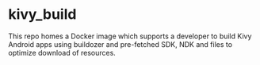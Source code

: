# kivy_build
This repo homes a Docker image which supports a developer to build Kivy Android apps using buildozer and pre-fetched SDK, NDK and files to optimize download of resources.
